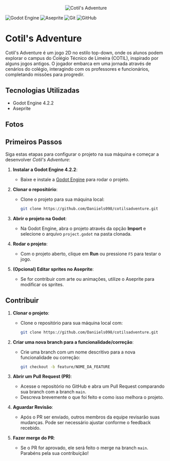 <!--- # "Imagem ou GIF das páginas do projeto" -->

<p align="center">
  <img src="../.github/cotils-adventure.png" alt="Cotil's Adventure">
</p>

![Godot Engine](https://img.shields.io/badge/GODOT-%23FFFFFF.svg?style=for-the-badge&logo=godot-engine)
![Aseprite](https://img.shields.io/badge/Aseprite-FFFFFF?style=for-the-badge&logo=Aseprite&logoColor=#7D929E)
![Git](https://img.shields.io/badge/git-%23F05033.svg?style=for-the-badge&logo=git&logoColor=white)
![GitHub](https://img.shields.io/badge/github-%23121011.svg?style=for-the-badge&logo=github&logoColor=white)
<!--Licença e -->
# Cotil's Adventure

Cotil's Adventure é um jogo 2D no estilo top-down, onde os alunos podem explorar o campus do Colégio Técnico de Limeira (COTIL), inspirado por alguns jogos antigos.
O jogador embarca em uma jornada através de cenários do colégio, interagindo com os professores e funcionários, completando missões para progredir. <!--Falar mais coisas nesta linha e após-->


## Tecnologias Utilizadas
- Godot Engine 4.2.2
- Aseprite

## Fotos


## Primeiros Passos

Siga estas etapas para configurar o projeto na sua máquina e começar a desenvolver *Cotil's Adventure*:

1. **Instalar a Godot Engine 4.2.2**: 
   - Baixe e instale a [Godot Engine](https://godotengine.org/download/archive/4.2.2-stable/) para rodar o projeto.

2. **Clonar o repositório**:
   - Clone o projeto para sua máquina local:
     ```bash
     git clone https://github.com/Daniiels098/cotilsadventure.git
     ```

3. **Abrir o projeto na Godot**:
   - Na Godot Engine, abra o projeto através da opção **Import** e selecione o arquivo `project.godot` na pasta clonada.


4. **Rodar o projeto**:
   - Com o projeto aberto, clique em **Run** ou pressione `F5` para testar o jogo.

5. **(Opcional) Editar sprites no Aseprite**:
   - Se for contribuir com arte ou animações, utilize o Aseprite <!--Pode Utilizar qualquer tipo de editor de imagem com suporte pra pixel art né?--> para modificar os sprites.


## Contribuir

1. **Clonar o projeto**: 
   - Clone o repositório para sua máquina local com: 
     ```bash
     git clone https://github.com/Daniiels098/cotilsadventure.git
     ```

2. **Criar uma nova branch para a funcionalidade/correção**: 
   - Crie uma branch com um nome descritivo para a nova funcionalidade ou correção:
     ```bash
     git checkout -b feature/NOME_DA_FEATURE
     ```

3. **Abrir um Pull Request (PR)**:
   - Acesse o repositório no GitHub e abra um Pull Request comparando sua branch com a branch `main`.
   - Descreva brevemente o que foi feito e como isso melhora o projeto.

4. **Aguardar Revisão**:
   - Após o PR ser enviado, outros membros da equipe revisarão suas mudanças. Pode ser necessário ajustar conforme o feedback recebido.

5. **Fazer merge do PR**:
   - Se o PR for aprovado, ele será feito o merge na branch `main`. Parabéns pela sua contribuição!


<!-- ## Licença Em Andamento -->
